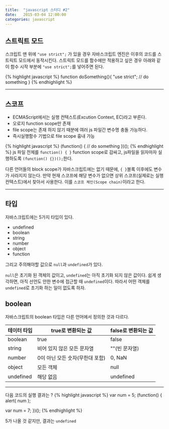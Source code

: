 ```yaml
---
title:  "javascript 스터디 #2"
date:   2015-03-04 12:00:00
categories: javascript
---
```


## 스트릭트 모드

스크립트 맨 위에 `"use strict";` 가 있을 경우 자바스크립트 엔진은 이후의 코드를 스트릭트 모드에서 동작시킨다. 스트릭트 모드를 함수에만 적용하고 싶은 경우 아래와 같이 함수 시작 부분에 `"use strict";`를 넣어주면 된다.

{% highlight javascript %}
function doSomething(){
    "use strict";
    // do something
}
{% endhighlight %}

---

## 스코프
 - ECMAScript에서는 실행 컨텍스트(Excution Context, EC)라고 부른다.
 - 오로지 function scope만 존재
 - file scope는 존재 하지 않기 때분에 여러 js 파일간 변수명 충돌 가능하다.
 - 즉시실행함수 기법으로 file scope 흉내 가능
 

{% highlight javascript %}
(function() {
  // do something
})();
{% endhighlight %}
js 파일 전체를 `function() { }` function scope로 감싸고, js파일을 읽자마자 실행하도록 `(function() {})();`한다.

다른 언어들의 block scope가 자바스크립트에는 없기 때문에, `{ }`블록 이후에도 변수가 사라지지 않는다. 만약 현재 스코프에 해당 변수가 없으면 상위 스코프(실제로는 실행 컨텍스트)에서 찾아서 사용한다. 이를 `스코프 체인(Scope chain)`이라고 한다. 

---


## 타입
자바스크립트에는 5가지 타입이 있다.

 - undefined
 - boolean
 - string
 - number
 - object
 - function

그리고 주의해야할 값으로 `null`과 `undefined`가 있다.

`null`은 초기화 된 객체의 값이고, `undefined`는 아직 초기화 되지 않은 값이다. 쉽게 생각하면, 아직 선언도 안한 변수에 접근할 때 `undefined`이다. 따라서 어떤 객체를 `undefined`로 초기화 하는 일이 없도록 하자.

## boolean
자바스크립트의 boolean 타입은 다른 언어에서 정의한 것과 다르다.

| 테이터 타입 | true로 변환되는 값 | false로 변환되는 값 |
|---|---|---|
| boolean | true | false |
| string | 비어 있지 않은 모든 문자열 | ""(빈 문자열)  |
| number | 0이 아닌 모든 숫자(무한대 포함) | 0, NaN |
| object | 모든 객체 | null |
| undefined | 해당 없음 | undefined |




---



다음 코드의 실행 결과는 ?
{% highlight javascript %}
var num = 5;
(function() {
  alert( num );

  var num = 7;
})();
{% endhighlight %}

5가 나올 것 같지만, 결과는 `undefined`


